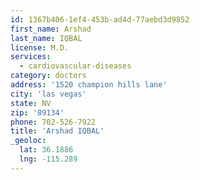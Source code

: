 ```yaml
---
id: 1367b406-1ef4-453b-ad4d-77aebd3d9852
first_name: Arshad
last_name: IQBAL
license: M.D.
services:
  - cardiovascular-diseases
category: doctors
address: '1520 champion hills lane'
city: 'las vegas'
state: NV
zip: '89134'
phone: 702-526-7922
title: 'Arshad IQBAL'
_geoloc:
  lat: 36.1886
  lng: -115.289
---
```

